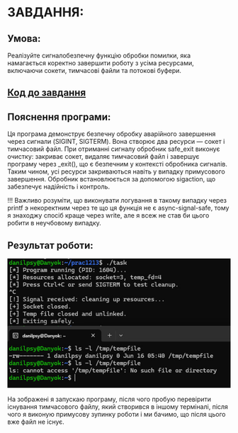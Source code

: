 # ЗАВДАННЯ:

## Умова:

Реалізуйте сигналобезпечну функцію обробки помилки, яка намагається коректно завершити роботу з усіма ресурсами, включаючи сокети, тимчасові файли та потокові буфери.

## [Код до завдання](task.c)

## Пояснення програми:

Ця програма демонструє безпечну обробку аварійного завершення через сигнали (SIGINT, SIGTERM). Вона створює два ресурси — сокет і тимчасовий файл. При отриманні сигналу обробник safe_exit виконує очистку: закриває сокет, видаляє тимчасовий файл і завершує програму через _exit(), що є безпечним у контексті обробника сигналів. Таким чином, усі ресурси закриваються навіть у випадку примусового завершення. Обробник встановлюється за допомогою sigaction, що забезпечує надійність і контроль.

!!! Важливо розуміти, що виконувати логування в такому випадку через printf э некоректним через те що ця функція не є async-signal-safe, тому я знаходжу спосіб краще через write, але я всеж не став би цього робити в неучбовому випадку.

## Результат роботи:

![](1.jpg)

На зображені я запускаю програму, після чого пробую перевірити існування тимчасового файлу, який створився в іншому терміналі, після чого я виконую примусову зупинку роботи і ми бачимо, що після цього вже файл не існує.